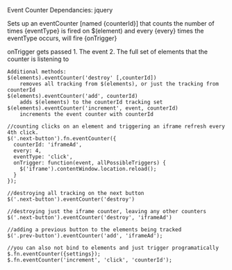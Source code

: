 Event Counter
Dependancies:  jquery
 
  Sets up an eventCounter [named {counterId}] that counts the number 
  of times {eventType} is fired on $(element) and every {every} times the
  eventType occurs, will fire {onTrigger}
  
  onTrigger gets passed
  	1.  The event
  	2.  The full set of elements that the counter is listening to
 
 	
 	Additional methods:
 	$(elements).eventCounter('destroy' [,counterId])
		removes all tracking from $(elements), or just the tracking from counterId
	$(elements).eventCounter('add', counterId)
		adds $(elements) to the counterId tracking set
 	$(elements).eventCounter('increment', event, counterId)
		increments the event counter with counterId 
	
	//counting clicks on an element and triggering an iframe refresh every 4th click.
	$('.next-button').fn.eventCounter({
	  counterId: 'iframeAd',
	  every: 4,
	  eventType: 'click',
	  onTrigger: function(event, allPossibleTriggers) {
	    $('iframe').contentWindow.location.reload();
	  }
	});
	
	//destroying all tracking on the next button
	$('.next-button').eventCounter('destroy')
	
	//destroying just the iframe counter, leaving any other counters
	$('.next-button').eventCounter('destroy', 'iframeAd')
	
	//adding a previous button to the elements being tracked
	$('.prev-button').eventCounter('add', 'iframeAd');
	
	//you can also not bind to elements and just trigger programatically
	$.fn.eventCounter({settings});
	$.fn.eventCounter('increment', 'click', 'counterId');